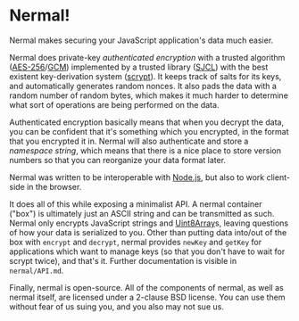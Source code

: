 # Nermal!
Nermal makes securing your JavaScript application's data much easier.

Nermal does private-key *authenticated encryption* with a trusted algorithm 
([AES-256][aes]/[GCM][gcm]) implemented by a trusted library ([SJCL][sjcl]) with
the best existent key-derivation system ([scrypt][scrypt]). It keeps track of
salts for its keys, and automatically generates random nonces. It also pads the
data with a random number of random bytes, which makes it much harder to
determine what sort of operations are being performed on the data.

Authenticated encryption basically means that when you decrypt the data, you can
be confident that it's something which you encrypted, in the format that you
encrypted it in. Nermal will also authenticate and store a *namespace string*,
which means that there is a nice place to store version numbers so that you can
reorganize your data format later.

Nermal was written to be interoperable with [Node.js][node], but also to work
client-side in the browser. 

It does all of this while exposing a minimalist API. A nermal container ("box")
is ultimately just an ASCII string and can be transmitted as such. Nermal only
encrypts JavaScript strings and [Uint8Array][uint8]s, leaving questions of how 
your data is serialized to you. Other than putting data into/out of the box 
with `encrypt` and `decrypt`, nermal provides `newKey` and `getKey` for 
applications which want to manage keys (so that you don't have to wait for 
scrypt twice), and that's it. Further documentation is visible in
`nermal/API.md`. 

Finally, nermal is open-source. All of the components of nermal, as well as 
nermal itself, are licensed under a 2-clause BSD license. You can use them
without fear of us suing you, and you also may not sue us.

[aes]:  https://en.wikipedia.org/wiki/Advanced_Encryption_Standard "Advanced Encryption Standard"
[gcm]:  https://en.wikipedia.org/wiki/Galois/Counter_Mode          "Galois/Counter Mode"
[sjcl]: https://github.com/bitwiseshiftleft/sjcl                   "Stanford JavaScript Crypto Library"
[scrypt]: https://github.com/tonyg/js-scrypt                       "Emscripten-compiled scrypt"
[node]: http://nodejs.org/                                         "node.js"
[uint8]: https://developer.mozilla.org/en-US/docs/Web/API/Uint8Array "Uint8Array - Web API interfaces | MDN"
